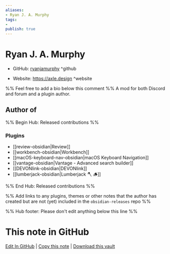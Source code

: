 ```yaml
---
aliases:
- Ryan J. A. Murphy
tags:
- 
publish: true
---
```


# Ryan J. A. Murphy

- GitHub: [ryanjamurphy](https://github.com/ryanjamurphy/) ^github
<!-- - Discord: `@` ^discord-->
- Website: <https://axle.design> ^website
<!-- - [[Publish sites|Publish site]]: ^publish-->

%% Feel free to add a bio below this comment %%
A mod for both Discord and forum and a plugin author.


## Author of

%% Begin Hub: Released contributions %%
### Plugins
- [[review-obsidian|Review]]
- [[workbench-obsidian|Workbench]]
- [[macOS-keyboard-nav-obsidian|macOS Keyboard Navigation]]
- [[vantage-obsidian|Vantage - Advanced search builder]]
- [[DEVONlink-obsidian|DEVONlink]]
- [[lumberjack-obsidian|Lumberjack 🪓 🪵]]

%% End Hub: Released contributions %%

%% Add links to any plugins, themes or other notes that the author has created but are not (yet) included in the `obsidian-releases` repo %%

<!--
### Unlisted plugins
-->

<!--
### Others
-->

<!--
## Sponsor this author
-->

<!-- - [[GitHub sponsors]]: [Sponsor @ryanjamurphy on GitHub Sponsors](https://github.com/sponsors/ryanjamurphy) ^github-sponsor-->
<!-- - [[Buy me a coffee]]: <https://> ^buy-me-a-coffee-->
<!-- - [[PayPal]]: <https://> ^paypal-->
<!-- - [[Patreon]]: <https://> ^patreon-->

<!--
## Follow this author
-->

<!-- - [[YouTube Channels|On YouTube]]: <https://> ^youtube-->
<!-- - Twitter: <https://> ^twitter-->
<!-- - ... -->

%% Hub footer: Please don't edit anything below this line %%

# This note in GitHub

<span class="git-footer">[Edit In GitHub](https://github.dev/obsidian-community/obsidian-hub/blob/main/01%20-%20Community/People/ryanjamurphy.md "git-hub-edit-note") | [Copy this note](https://raw.githubusercontent.com/obsidian-community/obsidian-hub/main/01%20-%20Community/People/ryanjamurphy.md "git-hub-copy-note") | [Download this vault](https://github.com/obsidian-community/obsidian-hub/archive/refs/heads/main.zip "git-hub-download-vault") </span>
